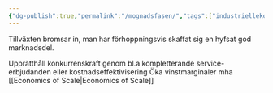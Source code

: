 ```yaml
---
{"dg-publish":true,"permalink":"/mognadsfasen/","tags":["industriellekonomi"]}
---
```


Tillväxten bromsar in, man har förhoppningsvis skaffat sig en hyfsat god marknadsdel. 

Upprätthåll konkurrenskraft genom bl.a kompletterande service-erbjudanden eller kostnadseffektivisering
Öka vinstmarginaler mha [[Economics of Scale\|Economics of Scale]]